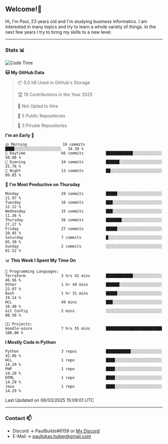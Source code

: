 ## Welcome!👋

Hi, I'm Paul, 23 years old and I'm studying business informatics. I am interested in many topics and try to learn a whole variety of things. In the next few years I try to bring my skills to a new level.

---
### Stats 📊

<!--START_SECTION:waka-->
![Code Time](http://img.shields.io/badge/Code%20Time-96%20hrs%2016%20mins-blue)

**🐱 My GitHub Data** 

> 📦 5.0 kB Used in GitHub's Storage 
 > 
> 🏆 19 Contributions in the Year 2025
 > 
> 🚫 Not Opted to Hire
 > 
> 📜 5 Public Repositories 
 > 
> 🔑 3 Private Repositories 
 > 
**I'm an Early 🐤** 

```text
🌞 Morning                19 commits          ████░░░░░░░░░░░░░░░░░░░░░   14.39 % 
🌆 Daytime                66 commits          ████████████░░░░░░░░░░░░░   50.00 % 
🌃 Evening                34 commits          ██████░░░░░░░░░░░░░░░░░░░   25.76 % 
🌙 Night                  13 commits          ██░░░░░░░░░░░░░░░░░░░░░░░   09.85 % 
```
📅 **I'm Most Productive on Thursday** 

```text
Monday                   29 commits          █████░░░░░░░░░░░░░░░░░░░░   21.97 % 
Tuesday                  16 commits          ███░░░░░░░░░░░░░░░░░░░░░░   12.12 % 
Wednesday                15 commits          ███░░░░░░░░░░░░░░░░░░░░░░   11.36 % 
Thursday                 36 commits          ███████░░░░░░░░░░░░░░░░░░   27.27 % 
Friday                   27 commits          █████░░░░░░░░░░░░░░░░░░░░   20.45 % 
Saturday                 7 commits           █░░░░░░░░░░░░░░░░░░░░░░░░   05.30 % 
Sunday                   2 commits           ░░░░░░░░░░░░░░░░░░░░░░░░░   01.52 % 
```


📊 **This Week I Spent My Time On** 

```text
💬 Programming Languages: 
Terraform                3 hrs 41 mins       ████████████░░░░░░░░░░░░░   46.56 % 
Other                    1 hr 49 mins        ██████░░░░░░░░░░░░░░░░░░░   22.97 % 
Bash                     1 hr 31 mins        █████░░░░░░░░░░░░░░░░░░░░   19.14 % 
HCL                      49 mins             ███░░░░░░░░░░░░░░░░░░░░░░   10.40 % 
Git Config               2 mins              ░░░░░░░░░░░░░░░░░░░░░░░░░   00.50 % 

🐱‍💻 Projects: 
moodle-azure             7 hrs 55 mins       █████████████████████████   100.00 % 
```

**I Mostly Code in Python** 

```text
Python                   3 repos             ███████████░░░░░░░░░░░░░░   42.86 % 
HCL                      1 repo              ████░░░░░░░░░░░░░░░░░░░░░   14.29 % 
PHP                      1 repo              ████░░░░░░░░░░░░░░░░░░░░░   14.29 % 
HTML                     1 repo              ████░░░░░░░░░░░░░░░░░░░░░   14.29 % 
Java                     1 repo              ████░░░░░░░░░░░░░░░░░░░░░   14.29 % 
```




 Last Updated on 06/03/2025 15:09:01 UTC
<!--END_SECTION:waka-->

---
### Contact 📫

* Discord -> PaulBuilds#6159 or [My Discord](https://discord.gg/7kq6UnB)
* E-Mail -> paullukas.huber@gmail.com
